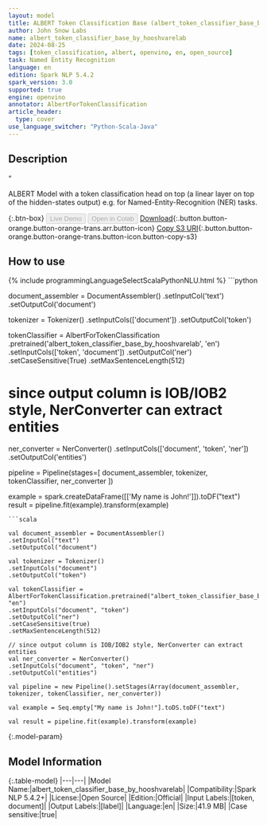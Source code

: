 ```yaml
---
layout: model
title: ALBERT Token Classification Base (albert_token_classifier_base_by_hooshvarelab)
author: John Snow Labs
name: albert_token_classifier_base_by_hooshvarelab
date: 2024-08-25
tags: [token_classification, albert, openvino, en, open_source]
task: Named Entity Recognition
language: en
edition: Spark NLP 5.4.2
spark_version: 3.0
supported: true
engine: openvino
annotator: AlbertForTokenClassification
article_header:
  type: cover
use_language_switcher: "Python-Scala-Java"
---
```


## Description

“
        
 ALBERT Model with a token classification head on top (a linear layer on top of the hidden-states output) e.g. for Named-Entity-Recognition (NER) tasks.

{:.btn-box}
<button class="button button-orange" disabled>Live Demo</button>
<button class="button button-orange" disabled>Open in Colab</button>
[Download](https://s3.amazonaws.com/auxdata.johnsnowlabs.com/public/models/albert_token_classifier_base_by_hooshvarelab_en_5.4.2_3.0_1724604140907.zip){:.button.button-orange.button-orange-trans.arr.button-icon}
[Copy S3 URI](s3://auxdata.johnsnowlabs.com/public/models/albert_token_classifier_base_by_hooshvarelab_en_5.4.2_3.0_1724604140907.zip){:.button.button-orange.button-orange-trans.button-icon.button-copy-s3}

## How to use



<div class="tabs-box" markdown="1">
{% include programmingLanguageSelectScalaPythonNLU.html %}
```python


document_assembler = DocumentAssembler() .setInputCol('text') .setOutputCol('document')

tokenizer = Tokenizer() .setInputCols(['document']) .setOutputCol('token')

tokenClassifier = AlbertForTokenClassification .pretrained('albert_token_classifier_base_by_hooshvarelab', 'en') .setInputCols(['token', 'document']) .setOutputCol('ner') .setCaseSensitive(True) .setMaxSentenceLength(512)

# since output column is IOB/IOB2 style, NerConverter can extract entities
ner_converter = NerConverter() .setInputCols(['document', 'token', 'ner']) .setOutputCol('entities')

pipeline = Pipeline(stages=[
document_assembler, 
tokenizer,
tokenClassifier,
ner_converter
])

example = spark.createDataFrame([['My name is John!']]).toDF("text")
result = pipeline.fit(example).transform(example)

```
```scala

val document_assembler = DocumentAssembler() 
.setInputCol("text") 
.setOutputCol("document")

val tokenizer = Tokenizer() 
.setInputCols("document") 
.setOutputCol("token")

val tokenClassifier = AlbertForTokenClassification.pretrained("albert_token_classifier_base_by_hooshvarelab", "en")
.setInputCols("document", "token")
.setOutputCol("ner")
.setCaseSensitive(true)
.setMaxSentenceLength(512)

// since output column is IOB/IOB2 style, NerConverter can extract entities
val ner_converter = NerConverter() 
.setInputCols("document", "token", "ner") 
.setOutputCol("entities")

val pipeline = new Pipeline().setStages(Array(document_assembler, tokenizer, tokenClassifier, ner_converter))

val example = Seq.empty["My name is John!"].toDS.toDF("text")

val result = pipeline.fit(example).transform(example)

```
</div>

{:.model-param}
## Model Information

{:.table-model}
|---|---|
|Model Name:|albert_token_classifier_base_by_hooshvarelab|
|Compatibility:|Spark NLP 5.4.2+|
|License:|Open Source|
|Edition:|Official|
|Input Labels:|[token, document]|
|Output Labels:|[label]|
|Language:|en|
|Size:|41.9 MB|
|Case sensitive:|true|
